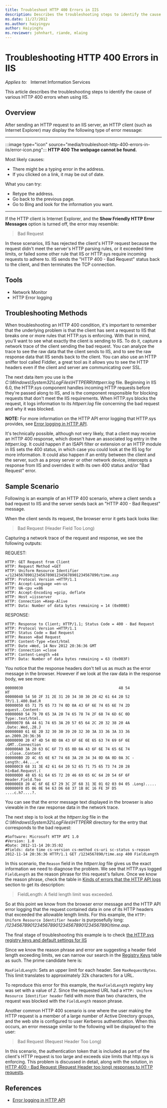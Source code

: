 ```yaml
---
title: Troubleshoot HTTP 400 Errors in IIS
description: Describes the troubleshooting steps to identify the cause of various HTTP 400 errors when using IIS.
ms.date: 11/27/2012
ms.author: haiyingyu
author: HaiyingYu
ms.reviewer: johnhart, riande, mlaing
---
```

# Troubleshooting HTTP 400 Errors in IIS

_Applies to:_ &nbsp; Internet Information Services

This article describes the troubleshooting steps to identify the cause of various HTTP 400 errors when using IIS.

## Overview

After sending an HTTP request to an IIS server, an HTTP client (such as Internet Explorer) may display the following type of error message:

---

:::image type="icon" source="media/troubleshoot-http-400-errors-in-iis/error-icon.png":::
**HTTP 400**
**The webpage cannot be found.**

Most likely causes:

- There might be a typing error in the address.
- If you clicked on a link, it may be out of date.

What you can try:

- Retype the address.
- Go back to the previous page.
- Go to Bing and look for the information you want.

---

If the HTTP client is Internet Explorer, and the **Show Friendly HTTP Error Messages** option is turned off, the error may resemble:

> Bad Request

In these scenarios, IIS has rejected the client's HTTP request because the request didn't meet the server's HTTP parsing rules, or it exceeded time limits, or failed some other rule that IIS or HTTP.sys require incoming requests to adhere to. IIS sends the "HTTP 400 - Bad Request" status back to the client, and then terminates the TCP connection.

## Tools

- Network Monitor
- HTTP Error logging

## Troubleshooting Methods

When troubleshooting an HTTP 400 condition, it's important to remember that the underlying problem is that the client has sent a request to IIS that breaks one or more rules that HTTP.sys is enforcing. With that in mind, you'll want to see what exactly the client is sending to IIS. To do it, capture a network trace of the client sending the bad request. You can analyze the trace to see the raw data that the client sends to IIS, and to see the raw response data that IIS sends back to the client. You can also use an HTTP sniffer tool called Fiddler, a great tool as it allows you to see the HTTP headers even if the client and server are communicating over SSL.

The next data item you use is the _C:\Windows\System32\LogFiles\HTTPERR\httperr.log_ file. Beginning in IIS 6.0, the HTTP.sys component handles incoming HTTP requests before they're passed along to IIS, and is the component responsible for blocking requests that don't meet the IIS requirements. When HTTP.sys blocks the request, it logs information to its _httperr.log_ file concerning the bad request and why it was blocked.

**NOTE:** For more information on the HTTP API error logging that HTTP.sys provides, see [Error logging in HTTP API](../../aspnet/site-behavior-performance/error-logging-http-apis.md).

It's technically possible, although not very likely, that a client may receive an HTTP 400 response, which doesn't have an associated log entry in the _httperr.log_. It could happen if an ISAPI filter or extension or an HTTP module in IIS sets the 400 status, in which case you could look at the IIS log for more information. It could also happen if an entity between the client and the server, such as a proxy server or other network device, intercepts a response from IIS and overrides it with its own 400 status and/or "Bad Request" error.

## Sample Scenario

Following is an example of an HTTP 400 scenario, where a client sends a bad request to IIS and the server sends back an "HTTP 400 - Bad Request" message.

When the client sends its request, the browser error it gets back looks like:

> Bad Request (Header Field Too Long)

Capturing a network trace of the request and response, we see the following outputs:

REQUEST:

```output
HTTP: GET Request from Client
HTTP: Request Method =GET
HTTP: Uniform Resource Identifier =/1234567890123456789012345678901234567890/time.asp
HTTP: Protocol Version =HTTP/1.1
HTTP: Accept-Language =en-us
HTTP: UA-cpu =x86
HTTP: Accept-Encoding =gzip, deflate
HTTP: Host =iisserver
HTTP: Connection =Keep-Alive
HTTP: Data: Number of data bytes remaining = 14 (0x000E)
```

RESPONSE:

```output
HTTP: Response to Client; HTTP/1.1; Status Code = 400 - Bad Request
HTTP: Protocol Version =HTTP/1.1
HTTP: Status Code = Bad Request
HTTP: Reason =Bad Request
HTTP: Content-Type =text/html
HTTP: Date =Wed, 14 Nov 2012 20:36:36 GMT
HTTP: Connection =close
HTTP: Content-Length =44
HTTP: Data: Number of data bytes remaining = 63 (0x003F)
```

You notice that the response headers don't tell us as much as the error message in the browser. However if we look at the raw data in the response body, we see more:

```output
00000030                                           48 54               HT
00000040 54 50 2F 31 2E 31 20 34 30 30 20 42 61 64 20 52 TP/1.1.400.Bad.R
00000050 65 71 75 65 73 74 0D 0A 43 6F 6E 74 65 6E 74 2D equest..Content-
00000060 54 79 70 65 3A 20 74 65 78 74 2F 68 74 6D 6C 0D Type:.text/html.
00000070 0A 44 61 74 65 3A 20 57 65 64 2C 20 32 38 20 4A .Date:.Wed,.28.J
00000080 61 6E 20 32 30 30 39 20 32 30 3A 33 36 3A 33 36 an.2009.20:36:36
00000090 20 47 4D 54 0D 0A 43 6F 6E 6E 65 63 74 69 6F 6E .GMT..Connection
000000A0 3A 20 63 6C 6F 73 65 0D 0A 43 6F 6E 74 65 6E 74 :.close..Content
000000B0 2D 4C 65 6E 67 74 68 3A 20 34 34 0D 0A 0D 0A 3C -Length:.44....<
000000C0 68 31 3E 42 61 64 20 52 65 71 75 65 73 74 20 28 h1>Bad.Request.(
000000D0 48 65 61 64 65 72 20 46 69 65 6C 64 20 54 6F 6F Header.Field.Too
000000E0 20 4C 6F 6E 67 29 3C 2F 68 31 3E 01 02 03 04 05 .Long).....
000000F0 05 06 0E 94 63 D6 68 37 1B 8C 16 FE 3F D5       ....c.h7....?.
```

You can see that the error message text displayed in the browser is also viewable in the raw response data in the network trace.

The next step is to look at the _httperr.log_ file in the _C:\Windows\System32\LogFiles\HTTPERR_ directory for the entry that corresponds to the bad request:

```log
#Software: Microsoft HTTP API 1.0
#Version: 1.0
#Date: 2012-11-14 20:35:02
#Fields: date time cs-version cs-method cs-uri sc-status s-reason 
2012-11-14 20:36:36 HTTP/1.1 GET /1234567890/time.asp 400 FieldLength
```

In this scenario, the `Reason` field in the _httperr.log_ file gives us the exact information we need to diagnose the problem. We see that HTTP.sys logged `FieldLength` as the reason phrase for this request's failure. Once we know the reason phrase, check the table in [Kinds of errors that the HTTP API logs](../../aspnet/site-behavior-performance/error-logging-http-apis.md#kinds-of-errors-that-the-http-api-logs) section to get its description:

> FieldLength: A field length limit was exceeded.

So at this point we know from the browser error message and the HTTP API error logging that the request contained data in one of its HTTP headers that exceeded the allowable length limits. For this example, the `HTTP: Uniform Resource Identifier header` is purposefully long: _/1234567890123456789012345678901234567890/time.asp_.

The final stage of troubleshooting this example is to check [the HTTP.sys registry keys and default settings for IIS](../iisadmin-service-inetinfo/httpsys-registry-windows.md)

Since we know the reason phrase and error are suggesting a header field length exceeding limits, we can narrow our search in the [Registry Keys]((../iisadmin-service-inetinfo/httpsys-registry-windows.md#registry-keys)) table as such. The prime candidate here is:

`MaxFieldLength`: Sets an upper limit for each header. See `MaxRequestBytes`. This limit translates to approximately 32k characters for a URL.

To reproduce this error for this example, the `MaxFieldLength` registry key was set with a value of _2_. Since the requested URL had a `HTTP: Uniform Resource Identifier header` field with more than two characters, the request was blocked with the `FieldLength` reason phrase.

Another common HTTP 400 scenario is one where the user making the HTTP request is a member of a large number of Active Directory groups, and the web site is configured to user Kerberos authentication. When this occurs, an error message similar to the following will be displayed to the user:

> Bad Request (Request Header Too Long)

In this scenario, the authentication token that is included as part of the client's HTTP request is too large and exceeds size limits that http.sys is enforcing. This problem is discussed in detail, along with the solution, in [HTTP 400 - Bad Request (Request Header too long) responses to HTTP requests](../www-administration-management/http-bad-request-response-kerberos.md).

## References

- [Error logging in HTTP API](../../aspnet/site-behavior-performance/error-logging-http-apis.md)
